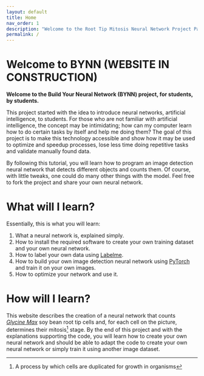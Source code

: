```yaml
---
layout: default
title: Home
nav_order: 1
description: "Welcome to the Root Tip Mitosis Neural Network Project Page"
permalink: /
---
```


# Welcome to BYNN (WEBSITE IN CONSTRUCTION)
**Welcome to the Build Your Neural Network (BYNN) project, for students, by students.**

This project started with the idea to introduce neural networks, artificial intelligence, to students. For those who are
not familiar with artificial intelligence, the concept may be intimidating; how can my computer learn how to do certain
tasks by itself and help me doing them? The goal of this project is to make this technology accessible and show how it
may be used to optimize and speedup processes, lose less time doing repetitive tasks and validate manually found data.

By following this tutorial, you will learn how to program an image detection neural network that detects different
objects and counts them. Of course, with little tweaks, one could do many other things with the model. Feel free to fork
the project and share your own neural network.


# What will I learn?
Essentially, this is what you will learn:

1. What a neural network is, explained simply.
2. How to install the required software to create your own training dataset and your own neural network.
3. How to label your own data using [Labelme](https://github.com/wkentaro/labelme).
4. How to build your own image detection neural network using [PyTorch](https://pytorch.org/) and train it on your own images.
5. How to optimize your network and use it.

# How will I learn?
This website describes the creation of a neural network that counts
[*Glycine Max*](https://en.wikipedia.org/wiki/Soybean) soy bean root tip cells and, for each cell on the picture,
determines their mitosis[^mitosis] stage. By the end of this project and with the explanations supporting the code, you
will learn how to create your own neural network and should be able to adapt the code to create your own neural network
or simply train it using another image dataset.

[^mitosis]: A process by which cells are duplicated for growth in organisms
